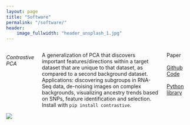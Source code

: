 ```yaml
---
layout: page
title: "Software"
permalink: "/software/"
header:
    image_fullwidth: "header_unsplash_1.jpg"
---
```


<div class="row">
    <div class="medium-6 columns">
    <h6>Contrastive PCA</h6>
    <p>A generalization of PCA that discovers important features/directions within a target dataset that are unique to that dataset, as compared to a second background dataset. Applications: discovering subgroups in RNA-Seq data, de-noising images on complex backgrounds, visualizing ancestry trends based on SNPs, feature identification and selection. Install with <code>pip install contrastive</code>.
    <p>Paper &emsp; <a href="https://github.com/abidlabs/contrastive">Github Code</a> &emsp; <a href="">Python library </p>
    </div>
    <div class="medium-6 columns">
    <img src="https://github.com/abidlabs/contrastive/raw/master/images/gui_colors.png">
    </div>
</div>